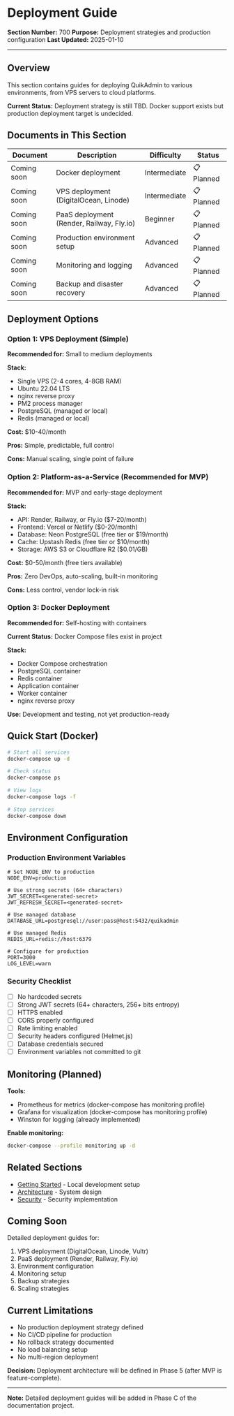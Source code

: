 # Deployment Guide

**Section Number:** 700
**Purpose:** Deployment strategies and production configuration
**Last Updated:** 2025-01-10

---

## Overview

This section contains guides for deploying QuikAdmin to various environments, from VPS servers to cloud platforms.

**Current Status:** Deployment strategy is still TBD. Docker support exists but production deployment target is undecided.

## Documents in This Section

| Document | Description | Difficulty | Status |
|----------|-------------|------------|--------|
| Coming soon | Docker deployment | Intermediate | 📋 Planned |
| Coming soon | VPS deployment (DigitalOcean, Linode) | Intermediate | 📋 Planned |
| Coming soon | PaaS deployment (Render, Railway, Fly.io) | Beginner | 📋 Planned |
| Coming soon | Production environment setup | Advanced | 📋 Planned |
| Coming soon | Monitoring and logging | Advanced | 📋 Planned |
| Coming soon | Backup and disaster recovery | Advanced | 📋 Planned |

## Deployment Options

### Option 1: VPS Deployment (Simple)

**Recommended for:** Small to medium deployments

**Stack:**
- Single VPS (2-4 cores, 4-8GB RAM)
- Ubuntu 22.04 LTS
- nginx reverse proxy
- PM2 process manager
- PostgreSQL (managed or local)
- Redis (managed or local)

**Cost:** $10-40/month

**Pros:** Simple, predictable, full control

**Cons:** Manual scaling, single point of failure

### Option 2: Platform-as-a-Service (Recommended for MVP)

**Recommended for:** MVP and early-stage deployment

**Stack:**
- API: Render, Railway, or Fly.io ($7-20/month)
- Frontend: Vercel or Netlify ($0-20/month)
- Database: Neon PostgreSQL (free tier or $19/month)
- Cache: Upstash Redis (free tier or $10/month)
- Storage: AWS S3 or Cloudflare R2 ($0.01/GB)

**Cost:** $0-50/month (free tiers available)

**Pros:** Zero DevOps, auto-scaling, built-in monitoring

**Cons:** Less control, vendor lock-in risk

### Option 3: Docker Deployment

**Recommended for:** Self-hosting with containers

**Current Status:** Docker Compose files exist in project

**Stack:**
- Docker Compose orchestration
- PostgreSQL container
- Redis container
- Application container
- Worker container
- nginx reverse proxy

**Use:** Development and testing, not yet production-ready

## Quick Start (Docker)

```bash
# Start all services
docker-compose up -d

# Check status
docker-compose ps

# View logs
docker-compose logs -f

# Stop services
docker-compose down
```

## Environment Configuration

### Production Environment Variables

```env
# Set NODE_ENV to production
NODE_ENV=production

# Use strong secrets (64+ characters)
JWT_SECRET=<generated-secret>
JWT_REFRESH_SECRET=<generated-secret>

# Use managed database
DATABASE_URL=postgresql://user:pass@host:5432/quikadmin

# Use managed Redis
REDIS_URL=redis://host:6379

# Configure for production
PORT=3000
LOG_LEVEL=warn
```

### Security Checklist

- [ ] No hardcoded secrets
- [ ] Strong JWT secrets (64+ characters, 256+ bits entropy)
- [ ] HTTPS enabled
- [ ] CORS properly configured
- [ ] Rate limiting enabled
- [ ] Security headers configured (Helmet.js)
- [ ] Database credentials secured
- [ ] Environment variables not committed to git

## Monitoring (Planned)

**Tools:**
- Prometheus for metrics (docker-compose has monitoring profile)
- Grafana for visualization (docker-compose has monitoring profile)
- Winston for logging (already implemented)

**Enable monitoring:**
```bash
docker-compose --profile monitoring up -d
```

## Related Sections

- [Getting Started](../100-getting-started/) - Local development setup
- [Architecture](../200-architecture/) - System design
- [Security](../200-architecture/204-security-architecture.md) - Security implementation

## Coming Soon

Detailed deployment guides for:
1. VPS deployment (DigitalOcean, Linode, Vultr)
2. PaaS deployment (Render, Railway, Fly.io)
3. Environment configuration
4. Monitoring setup
5. Backup strategies
6. Scaling strategies

## Current Limitations

- No production deployment strategy defined
- No CI/CD pipeline for production
- No rollback strategy documented
- No load balancing setup
- No multi-region deployment

**Decision:** Deployment architecture will be defined in Phase 5 (after MVP is feature-complete).

---

**Note:** Detailed deployment guides will be added in Phase C of the documentation project.
